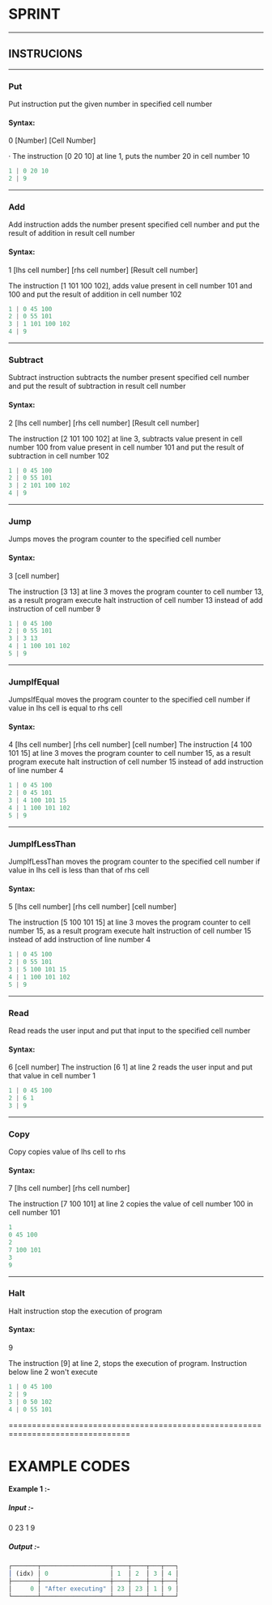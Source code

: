 # SPRINT

---

## INSTRUCIONS

---

### Put

Put instruction put the given number in specified cell number

#### Syntax:

0 [Number] [Cell Number]

· The instruction [0 20 10] at line 1, puts the number 20 in cell number 10

```javascript
1 | 0 20 10
2 | 9
```

---

### Add

Add instruction adds the number present specified cell number and put the result of addition in result cell number

#### Syntax:

1 [lhs cell number] [rhs cell number] [Result cell number]

The instruction [1 101 100 102], adds value present in cell number 101 and 100 and put the result of addition in cell number 102

```javascript
1 | 0 45 100
2 | 0 55 101
3 | 1 101 100 102
4 | 9
```

---

### Subtract

Subtract instruction subtracts the number present specified cell number and put the result of subtraction in result cell number

#### Syntax:

2 [lhs cell number] [rhs cell number] [Result cell number]

The instruction [2 101 100 102] at line 3, subtracts value present in cell number 100 from value present in cell number 101 and put the result of subtraction in cell number 102

```javascript
1 | 0 45 100
2 | 0 55 101
3 | 2 101 100 102
4 | 9
```

---

### Jump

Jumps moves the program counter to the specified cell number

#### Syntax:

3 [cell number]

The instruction [3 13] at line 3 moves the program counter to cell number 13, as a result program execute halt instruction of cell number 13 instead of add instruction of cell number 9

```javascript
1 | 0 45 100
2 | 0 55 101
3 | 3 13
4 | 1 100 101 102
5 | 9
```

---

### JumpIfEqual

JumpsIfEqual moves the program counter to the specified cell number if value in lhs cell is equal to rhs cell

#### Syntax:

4 [lhs cell number] [rhs cell number] [cell number]
The instruction [4 100 101 15] at line 3 moves the program counter to cell number 15, as a result program execute halt instruction of cell number 15 instead of add instruction of line number 4

```javascript
1 | 0 45 100
2 | 0 45 101
3 | 4 100 101 15
4 | 1 100 101 102
5 | 9
```

---

### JumpIfLessThan

JumpIfLessThan moves the program counter to the specified cell number if value in lhs cell is less than that of rhs cell

#### Syntax:

5 [lhs cell number] [rhs cell number] [cell number]

The instruction [5 100 101 15] at line 3 moves the program counter to cell number 15, as a result program execute halt instruction of cell number 15 instead of add instruction of line number 4

```javascript
1 | 0 45 100
2 | 0 55 101
3 | 5 100 101 15
4 | 1 100 101 102
5 | 9
```

---

### Read <Currently disabled>

Read reads the user input and put that input to the specified cell number

#### Syntax:

6 [cell number]
The instruction [6 1] at line 2 reads the user input and put that value in cell number 1

```javascript
1 | 0 45 100
2 | 6 1
3 | 9
```

---

### Copy

Copy copies value of lhs cell to rhs

#### Syntax:

7 [lhs cell number] [rhs cell number]

The instruction [7 100 101] at line 2 copies the value of cell number 100 in cell number 101

```javascript
1
0 45 100
2
7 100 101
3
9
```

---

### Halt

Halt instruction stop the execution of program

#### Syntax:

9

The instruction [9] at line 2, stops the execution of program. Instruction below line 2 won't execute

```javascript
1 | 0 45 100
2 | 9
3 | 0 50 102
4 | 0 55 101
```

================================================================================

# EXAMPLE CODES

#### Example 1 :-

##### Input :-

0 23 1 9

##### Output :-

```javascript
┌───────┬───────────────────┬────┬────┬───┬───┐
│ (idx) │ 0                 │ 1  │ 2  │ 3 │ 4 │
├───────┼───────────────────┼────┼────┼───┼───┤
│     0 │ "After executing" │ 23 │ 23 │ 1 │ 9 │
└───────┴───────────────────┴────┴────┴───┴───┘
```
